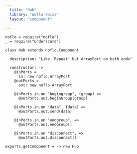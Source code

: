 ```yaml
---
  title: "Hub"
  library: "noflo-swiss"
  layout: "component"

---
```


    noflo = require("noflo")
    _ = require("underscore")
    
    class Hub extends noflo.Component
    
      description: "Like 'Repeat' but ArrayPort on both ends"
    
      constructor: ->
        @inPorts =
          in: new noflo.ArrayPort
        @outPorts =
          out: new noflo.ArrayPort
    
        @inPorts.in.on "begingroup", (group) =>
          @outPorts.out.beginGroup(group)
    
        @inPorts.in.on "data", (data) =>
          @outPorts.out.send(data)
    
        @inPorts.in.on "endgroup", =>
          @outPorts.out.endGroup()
    
        @inPorts.in.on "disconnect", =>
          @outPorts.out.disconnect()
    
    exports.getComponent = -> new Hub
    
